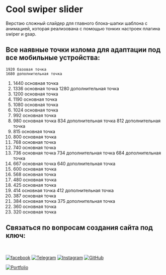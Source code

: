 # Cool swiper slider

Верстаю сложный слайдер для главного блока-шапки шаблона с анимацией, которая реализована с помощью тонких настроек плагина swiper и gsap. 

## Все наявные точки излома для адаптации под все мобильные устройства:

    1920 базовая точка
    1680 дополнительная точка
1.  1440 основная точка
2.  1336 основная точка
    1280 дополнительная точка
3.  1200 основная точка
4.  1190 основная точка
5.  1080 основная точка
6.  1024 основная точка
7.   992 основная точка
8.   980 основная точка 
     834 дополнительная точка
     812 дополнительная точка
9.   815 основная точка
10.  800 основная точка
11.  768 основная точка 
12.  740 основная точка
13.  736 основная точка
     734 дополнительная точка
     684 дополнительная точка
14.  667 основная точка
     640 дополнительная точка
15.  600 основная точка 
16.  568 основная точка
17.  480 основная точка
18.  425 основная точка
19.  414 основная точка
     412 дополнительная точка
20.  387 основная точка
21.  384 основная точка
     375 дополнительная точка
22.  360 основная точка
23.  320 основная точка


## Связаться по вопросам создания сайта под ключ:
<br>

[![facebook](https://img.shields.io/badge/-Facebook-1877F2?style=for-the-badge&logo=Figma&logoColor=eeffff)](https://www.facebook.com/frontendercode)
[![Telegram](https://img.shields.io/badge/-Telegram-26A5E4?style=for-the-badge&logo=Telegram&logoColor=eeffff)](https://t.me/frontendcoder)
[![Instagram](https://img.shields.io/badge/-Instagram-E4405F?style=for-the-badge&logo=Instagram&logoColor=eeffff)](https://www.instagram.com/frontendercode/?hl=ru)
[![GitHub](https://img.shields.io/badge/-GitHub-181717?style=for-the-badge&logo=GitHub&logoColor=eeffff)](https://github.com/frontend-coder)



[![Portfolio](https://img.shields.io/badge/-Портфолио-181717?style=for-the-badge&logo=Internet-Archive&logoColor=eeffff)](https://frontend-coder.github.io)

